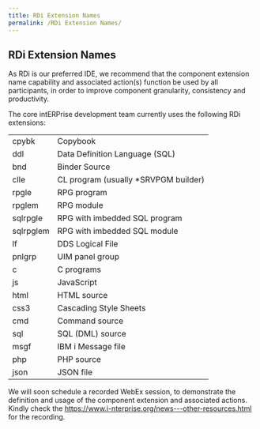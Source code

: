 ```yaml
---
title: RDi Extension Names
permalink: /RDi Extension Names/
---
```


## RDi Extension Names

As RDi is our preferred IDE, we recommend that the component extension name capability and associated action(s) function be used by all participants, in order to improve component granularity, consistency and productivity.

The core intERPrise development team currently uses the following RDi extensions:

|           |                                       |
|-----------|---------------------------------------|
| cpybk     | Copybook                              |
| ddl       | Data Definition Language (SQL)        |
| bnd       | Binder Source                         |
| clle      | CL program (usually \*SRVPGM builder) |
| rpgle     | RPG program                           |
| rpglem    | RPG module                            |
| sqlrpgle  | RPG with imbedded SQL program         |
| sqlrpglem | RPG with imbedded SQL module          |
| lf        | DDS Logical File                      |
| pnlgrp    | UIM panel group                       |
| c         | C programs                            |
| js        | JavaScript                            |
| html      | HTML source                           |
| css3      | Cascading Style Sheets                |
| cmd       | Command source                        |
| sql       | SQL (DML) source                      |
| msgf      | IBM i Message file                    |
| php       | PHP source                            |
| json      | JSON file                             |

We will soon schedule a recorded WebEx session, to demonstrate the definition and usage of the component extension and associated actions. Kindly check the <https://www.i-nterprise.org/news---other-resources.html> for the recording.